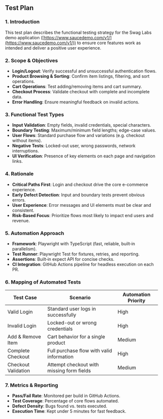 ## Test Plan

### 1. Introduction

This test plan describes the functional testing strategy for the Swag Labs demo application ([https://www.saucedemo.com/v1/](https://www.saucedemo.com/v1/)) to ensure core features work as intended and deliver a positive user experience.

### 2. Scope & Objectives

* **Login/Logout**: Verify successful and unsuccessful authentication flows.
* **Product Browsing & Sorting**: Confirm item listings, filtering, and sort operations.
* **Cart Operations**: Test adding/removing items and cart summary.
* **Checkout Process**: Validate checkout with complete and incomplete data.
* **Error Handling**: Ensure meaningful feedback on invalid actions.

### 3. Functional Test Types

* **Input Validation**: Empty fields, invalid credentials, special characters.
* **Boundary Testing**: Maximum/minimum field lengths; edge-case values.
* **User Flows**: Standard purchase flow and variations (e.g. checkout without items).
* **Negative Tests**: Locked-out user, wrong passwords, network interruptions.
* **UI Verification**: Presence of key elements on each page and navigation links.

### 4. Rationale

* **Critical Paths First**: Login and checkout drive the core e-commerce experience.
* **Early Defect Detection**: Input and boundary tests prevent obvious errors.
* **User Experience**: Error messages and UI elements must be clear and consistent.
* **Risk-Based Focus**: Prioritize flows most likely to impact end users and revenue.

### 5. Automation Approach

* **Framework**: Playwright with TypeScript (fast, reliable, built‑in parallelism).
* **Test Runner**: Playwright Test for fixtures, retries, and reporting.
* **Assertions**: Built‑in expect API for concise checks.
* **CI Integration**: GitHub Actions pipeline for headless execution on each PR.

### 6. Mapping of Automated Tests

| Test Case           | Scenario                                  | Automation Priority |
| ------------------- | ----------------------------------------- | ------------------- |
| Valid Login         | Standard user logs in successfully        | High                |
| Invalid Login       | Locked-out or wrong credentials           | High                |
| Add & Remove Item   | Cart behavior for a single product        | Medium              |
| Complete Checkout   | Full purchase flow with valid information | High                |
| Checkout Validation | Attempt checkout with missing form fields | Medium              |

### 7. Metrics & Reporting

* **Pass/Fail Rate**: Monitored per build in GitHub Actions.
* **Test Coverage**: Percentage of core flows automated.
* **Defect Density**: Bugs found vs. tests executed.
* **Execution Time**: Kept under 5 minutes for fast feedback.